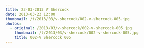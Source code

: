 ```yaml
---
title: 23-03-2013 V Shercock
date: 2013-03-23 12:00
thumbnail: /t/2013/03/v-shercock/002-v-shercock-005.jpg
photos:
  - original: /2013/03/v-shercock/002-v-shercock-005.jpg
    thumbnail: /t/2013/03/v-shercock/002-v-shercock-005.jpg
    title: 002-V Shercock 005
---
```

